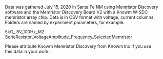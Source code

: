 Data was gathered July 15, 2020 in Santa Fe NM using Memristor Discovery software 
and the Memristor Discovery Board V2 with a Knowm W-SDC memristor array chip. 
Data is in CSV format with voltage, current columns. Folders are named by experiment parameters, for example:

5kΩ_.8V_100Hz_M2
SerieResistor_VoltageAmplitude_Frequency_SelectedMemristor

Please attribute Knowm Memristor Discovery from Knowm Inc if you use this data in your work. 
